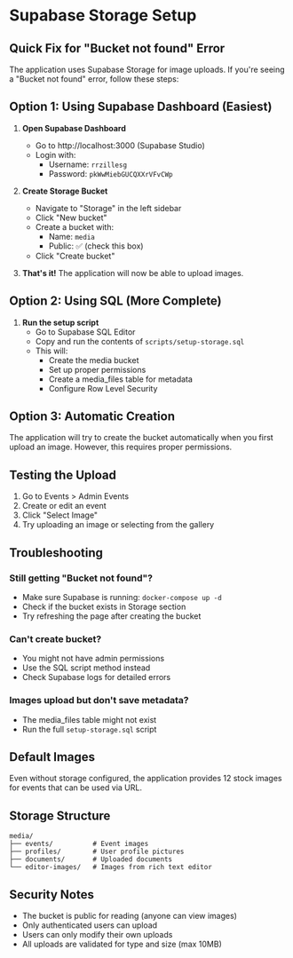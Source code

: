 # Supabase Storage Setup

## Quick Fix for "Bucket not found" Error

The application uses Supabase Storage for image uploads. If you're seeing a "Bucket not found" error, follow these steps:

## Option 1: Using Supabase Dashboard (Easiest)

1. **Open Supabase Dashboard**
   - Go to http://localhost:3000 (Supabase Studio)
   - Login with:
     - Username: `rrzillesg`
     - Password: `pkWwMiebGUCQXXrVFvCWp`

2. **Create Storage Bucket**
   - Navigate to "Storage" in the left sidebar
   - Click "New bucket"
   - Create a bucket with:
     - Name: `media`
     - Public: ✅ (check this box)
   - Click "Create bucket"

3. **That's it!** The application will now be able to upload images.

## Option 2: Using SQL (More Complete)

1. **Run the setup script**
   - Go to Supabase SQL Editor
   - Copy and run the contents of `scripts/setup-storage.sql`
   - This will:
     - Create the media bucket
     - Set up proper permissions
     - Create a media_files table for metadata
     - Configure Row Level Security

## Option 3: Automatic Creation

The application will try to create the bucket automatically when you first upload an image. However, this requires proper permissions.

## Testing the Upload

1. Go to Events > Admin Events
2. Create or edit an event
3. Click "Select Image"
4. Try uploading an image or selecting from the gallery

## Troubleshooting

### Still getting "Bucket not found"?
- Make sure Supabase is running: `docker-compose up -d`
- Check if the bucket exists in Storage section
- Try refreshing the page after creating the bucket

### Can't create bucket?
- You might not have admin permissions
- Use the SQL script method instead
- Check Supabase logs for detailed errors

### Images upload but don't save metadata?
- The media_files table might not exist
- Run the full `setup-storage.sql` script

## Default Images

Even without storage configured, the application provides 12 stock images for events that can be used via URL.

## Storage Structure

```
media/
├── events/          # Event images
├── profiles/        # User profile pictures
├── documents/       # Uploaded documents
└── editor-images/   # Images from rich text editor
```

## Security Notes

- The bucket is public for reading (anyone can view images)
- Only authenticated users can upload
- Users can only modify their own uploads
- All uploads are validated for type and size (max 10MB)